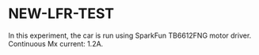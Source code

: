 # NEW-LFR-TEST

In this experiment, the car is run using SparkFun TB6612FNG motor driver. Continuous Mx current: 1.2A.

